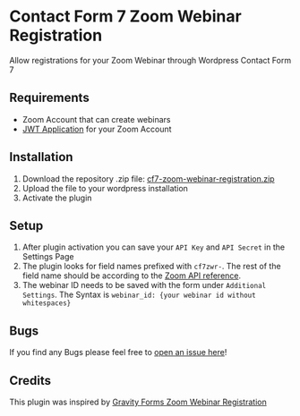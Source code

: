 # Contact Form 7 Zoom Webinar Registration

Allow registrations for your Zoom Webinar through Wordpress Contact Form 7

## Requirements

- Zoom Account that can create webinars
- [JWT Application](https://marketplace.zoom.us/develop/create) for your Zoom Account

## Installation

1. Download the repository .zip file: [cf7-zoom-webinar-registration.zip](#)
2. Upload the file to your wordpress installation
3. Activate the plugin

## Setup

1. After plugin activation you can save your `API Key` and `API Secret` in the Settings Page
2. The plugin looks for field names prefixed with `cf7zwr-`. The rest of the field name should be according to the [Zoom API reference](https://marketplace.zoom.us/docs/api-reference/zoom-api/webinars/webinarregistrantcreate).
3. The webinar ID needs to be saved with the form under `Additional Settings`. The Syntax is `webinar_id: {your webinar id without whitespaces}`

## Bugs

If you find any Bugs please feel free to [open an issue here](https://github.com/usame-algan/cf7-zoom-webinar-registration/issues)!

## Credits

This plugin was inspired by [Gravity Forms Zoom Webinar Registration](https://github.com/michaelbourne/gravity-forms-zoom-webinar-registration)